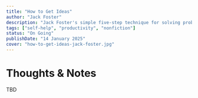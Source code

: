 ```yaml
---
title: "How to Get Ideas"
author: "Jack Foster"
description: "Jack Foster's simple five-step technique for solving problems and getting ideas takes the mystery and anxiety out of the idea-generating process."
tags: ["self-help", "productivity", "nonfiction"]
status: "On Going"
publishDate: "14 January 2025"
cover: "how-to-get-ideas-jack-foster.jpg"
---
```


# Thoughts & Notes

TBD
